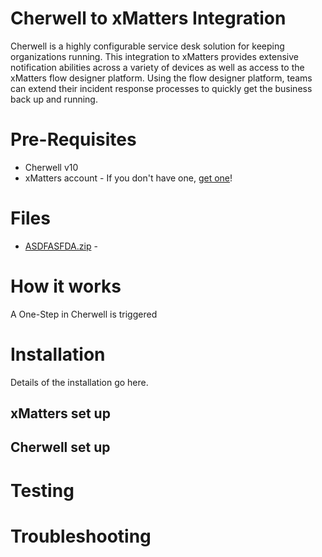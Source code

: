 # Cherwell to xMatters Integration
Cherwell is a highly configurable service desk solution for keeping organizations running. This integration to xMatters provides extensive notification abilities across a variety of devices as well as access to the xMatters flow designer platform. Using the flow designer platform, teams can extend their incident response processes to quickly get the business back up and running. 


# Pre-Requisites
* Cherwell v10
* xMatters account - If you don't have one, [get one](https://www.xmatters.com)!

# Files
* [ASDFASFDA.zip](Cherwellv10.zip) - 


# How it works
A One-Step in Cherwell is triggered

# Installation
Details of the installation go here. 

## xMatters set up

## Cherwell set up


# Testing

# Troubleshooting

